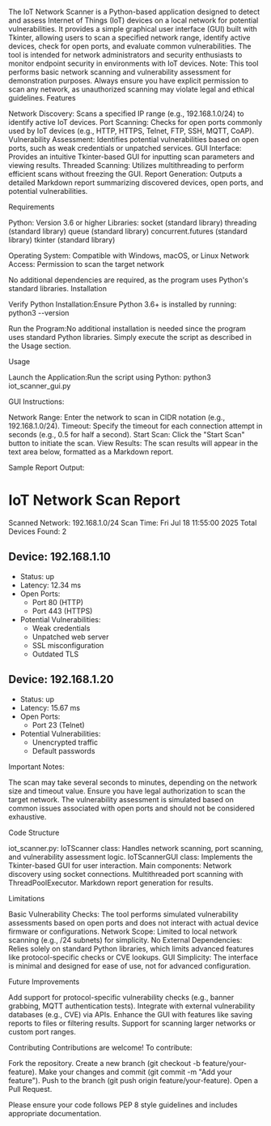 
The IoT Network Scanner is a Python-based application designed to detect and assess Internet of Things (IoT) devices on a local network for potential vulnerabilities. It provides a simple graphical user interface (GUI) built with Tkinter, allowing users to scan a specified network range, identify active devices, check for open ports, and evaluate common vulnerabilities. The tool is intended for network administrators and security enthusiasts to monitor endpoint security in environments with IoT devices.
Note: This tool performs basic network scanning and vulnerability assessment for demonstration purposes. Always ensure you have explicit permission to scan any network, as unauthorized scanning may violate legal and ethical guidelines.
Features

Network Discovery: Scans a specified IP range (e.g., 192.168.1.0/24) to identify active IoT devices.
Port Scanning: Checks for open ports commonly used by IoT devices (e.g., HTTP, HTTPS, Telnet, FTP, SSH, MQTT, CoAP).
Vulnerability Assessment: Identifies potential vulnerabilities based on open ports, such as weak credentials or unpatched services.
GUI Interface: Provides an intuitive Tkinter-based GUI for inputting scan parameters and viewing results.
Threaded Scanning: Utilizes multithreading to perform efficient scans without freezing the GUI.
Report Generation: Outputs a detailed Markdown report summarizing discovered devices, open ports, and potential vulnerabilities.

Requirements

Python: Version 3.6 or higher
Libraries: 
socket (standard library)
threading (standard library)
queue (standard library)
concurrent.futures (standard library)
tkinter (standard library)


Operating System: Compatible with Windows, macOS, or Linux
Network Access: Permission to scan the target network

No additional dependencies are required, as the program uses Python's standard libraries.
Installation



Verify Python Installation:Ensure Python 3.6+ is installed by running:
python3 --version


Run the Program:No additional installation is needed since the program uses standard Python libraries. Simply execute the script as described in the Usage section.


Usage

Launch the Application:Run the script using Python:
python3 iot_scanner_gui.py


GUI Instructions:

Network Range: Enter the network to scan in CIDR notation (e.g., 192.168.1.0/24).
Timeout: Specify the timeout for each connection attempt in seconds (e.g., 0.5 for half a second).
Start Scan: Click the "Start Scan" button to initiate the scan.
View Results: The scan results will appear in the text area below, formatted as a Markdown report.


Sample Report Output:
# IoT Network Scan Report

Scanned Network: 192.168.1.0/24
Scan Time: Fri Jul 18 11:55:00 2025
Total Devices Found: 2

## Device: 192.168.1.10
- Status: up
- Latency: 12.34 ms
- Open Ports:
  - Port 80 (HTTP)
  - Port 443 (HTTPS)
- Potential Vulnerabilities:
  - Weak credentials
  - Unpatched web server
  - SSL misconfiguration
  - Outdated TLS

## Device: 192.168.1.20
- Status: up
- Latency: 15.67 ms
- Open Ports:
  - Port 23 (Telnet)
- Potential Vulnerabilities:
  - Unencrypted traffic
  - Default passwords


Important Notes:

The scan may take several seconds to minutes, depending on the network size and timeout value.
Ensure you have legal authorization to scan the target network.
The vulnerability assessment is simulated based on common issues associated with open ports and should not be considered exhaustive.



Code Structure

iot_scanner.py:
IoTScanner class: Handles network scanning, port scanning, and vulnerability assessment logic.
IoTScannerGUI class: Implements the Tkinter-based GUI for user interaction.
Main components:
Network discovery using socket connections.
Multithreaded port scanning with ThreadPoolExecutor.
Markdown report generation for results.



Limitations

Basic Vulnerability Checks: The tool performs simulated vulnerability assessments based on open ports and does not interact with actual device firmware or configurations.
Network Scope: Limited to local network scanning (e.g., /24 subnets) for simplicity.
No External Dependencies: Relies solely on standard Python libraries, which limits advanced features like protocol-specific checks or CVE lookups.
GUI Simplicity: The interface is minimal and designed for ease of use, not for advanced configuration.

Future Improvements

Add support for protocol-specific vulnerability checks (e.g., banner grabbing, MQTT authentication tests).
Integrate with external vulnerability databases (e.g., CVE) via APIs.
Enhance the GUI with features like saving reports to files or filtering results.
Support for scanning larger networks or custom port ranges.

Contributing
Contributions are welcome! To contribute:

Fork the repository.
Create a new branch (git checkout -b feature/your-feature).
Make your changes and commit (git commit -m "Add your feature").
Push to the branch (git push origin feature/your-feature).
Open a Pull Request.

Please ensure your code follows PEP 8 style guidelines and includes appropriate documentation.
